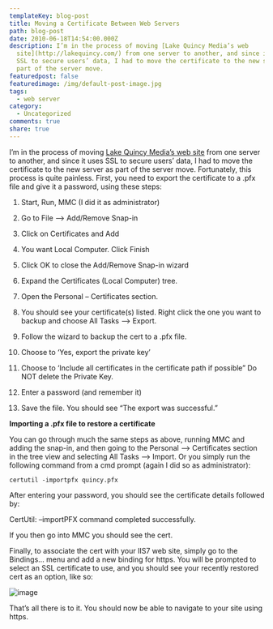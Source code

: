 ```yaml
---
templateKey: blog-post
title: Moving a Certificate Between Web Servers
path: blog-post
date: 2010-06-18T14:54:00.000Z
description: I’m in the process of moving [Lake Quincy Media’s web
  site](http://lakequincy.com/) from one server to another, and since it uses
  SSL to secure users’ data, I had to move the certificate to the new server as
  part of the server move.
featuredpost: false
featuredimage: /img/default-post-image.jpg
tags:
  - web server
category:
  - Uncategorized
comments: true
share: true
---
```

I’m in the process of moving [Lake Quincy Media’s web site](http://lakequincy.com/) from one server to another, and since it uses SSL to secure users’ data, I had to move the certificate to the new server as part of the server move. Fortunately, this process is quite painless. First, you need to export the certificate to a .pfx file and give it a password, using these steps:

1. Start, Run, MMC (I did it as administrator)

2. Go to File –> Add/Remove Snap-in

3. Click on Certificates and Add

4. You want Local Computer. Click Finish

5. Click OK to close the Add/Remove Snap-in wizard

6. Expand the Certificates (Local Computer) tree.

7. Open the Personal – Certificates section.

8. You should see your certificate(s) listed. Right click the one you want to backup and choose All Tasks –> Export.

9. Follow the wizard to backup the cert to a .pfx file.

10. Choose to ‘Yes, export the private key’

11. Choose to ‘Include all certificates in the certificate path if possible” Do NOT delete the Private Key.

12. Enter a password (and remember it)

13. Save the file. You should see “The export was successful.”



**Importing a .pfx file to restore a certificate**

You can go through much the same steps as above, running MMC and adding the snap-in, and then going to the Personal –> Certificates section in the tree view and selecting All Tasks –> Import. Or you simply run the following command from a cmd prompt (again I did so as administrator):

```
certutil -importpfx quincy.pfx
```

After entering your password, you should see the certificate details followed by:

CertUtil: –importPFX command completed successfully.

If you then go into MMC you should see the cert.

Finally, to associate the cert with your IIS7 web site, simply go to the Bindings… menu and add a new binding for https. You will be prompted to select an SSL certificate to use, and you should see your recently restored cert as an option, like so:

![image](https://stevesmithblog.com/files/media/image/WindowsLiveWriter/MovingaCertificateBetweenWebServers_142CD/image_3.png "image")

That’s all there is to it. You should now be able to navigate to your site using https.